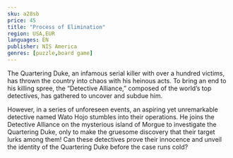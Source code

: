 ```yaml
---
sku: a28sb
price: 45
title: "Process of Elimination"
region: USA,EUR
languages: EN
publisher: NIS America
genres: [puzzle,board game]
---
```

 The Quartering Duke, an infamous serial killer with over a hundred victims, has thrown the country into chaos with his heinous acts. To bring an end to his killing spree, the “Detective Alliance,” composed of the world’s top detectives, has gathered to uncover and subdue him.

However, in a series of unforeseen events, an aspiring yet unremarkable detective named Wato Hojo stumbles into their operations. He joins the Detective Alliance on the mysterious island of Morgue to investigate the Quartering Duke, only to make the gruesome discovery that their target lurks among them! Can these detectives prove their innocence and unveil the identity of the Quartering Duke before the case runs cold?